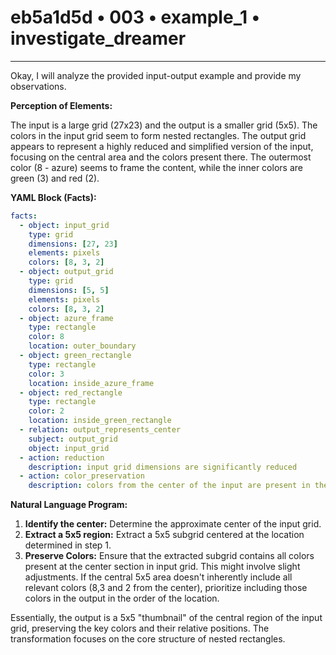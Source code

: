 # eb5a1d5d • 003 • example_1 • investigate_dreamer

---
Okay, I will analyze the provided input-output example and provide my observations.

**Perception of Elements:**

The input is a large grid (27x23) and the output is a smaller grid (5x5). The colors in the input grid seem to form nested rectangles. The output grid appears to represent a highly reduced and simplified version of the input, focusing on the central area and the colors present there. The outermost color (8 - azure) seems to frame the content, while the inner colors are green (3) and red (2).

**YAML Block (Facts):**



```yaml
facts:
  - object: input_grid
    type: grid
    dimensions: [27, 23]
    elements: pixels
    colors: [8, 3, 2]
  - object: output_grid
    type: grid
    dimensions: [5, 5]
    elements: pixels
    colors: [8, 3, 2]
  - object: azure_frame
    type: rectangle
    color: 8
    location: outer_boundary
  - object: green_rectangle
    type: rectangle
    color: 3
    location: inside_azure_frame
  - object: red_rectangle
    type: rectangle
    color: 2
    location: inside_green_rectangle
  - relation: output_represents_center
    subject: output_grid
    object: input_grid
  - action: reduction
    description: input grid dimensions are significantly reduced
  - action: color_preservation
    description: colors from the center of the input are present in the output.

```



**Natural Language Program:**

1.  **Identify the center:** Determine the approximate center of the input grid.
2.  **Extract a 5x5 region:** Extract a 5x5 subgrid centered at the location determined in step 1.
3.  **Preserve Colors:** Ensure that the extracted subgrid contains all colors present at the center section in input grid. This might involve slight adjustments. If the central 5x5 area doesn't inherently include all relevant colors (8,3 and 2 from the center), prioritize including those colors in the output in the order of the location.

Essentially, the output is a 5x5 "thumbnail" of the central region of the input grid, preserving the key colors and their relative positions. The transformation focuses on the core structure of nested rectangles.

